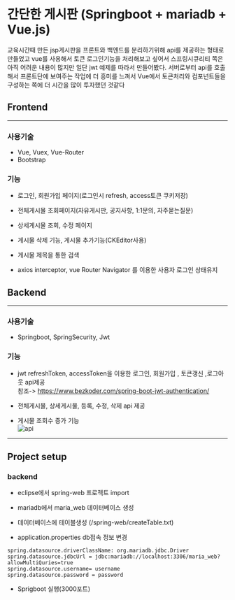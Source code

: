# 간단한 게시판 (Springboot + mariadb + Vue.js) 

교육시간때 만든 jsp게시판을 프론트와 백엔드를 분리하기위해 api를 제공하는 형태로 만들었고
vue를 사용해서 토큰 로그인기능을 처리해보고 싶어서 스프링시큐리티 쪽은 아직 어려운 내용이 많지만 일단 jwt 예제를 따라서 만들어봤다. 서버로부터 api를 호출해서 프론트단에 보여주는 작업에 더 흥미를 느껴서 Vue에서 토큰처리와 컴포넌트들을 구성하는 쪽에 더 시간을 많이 투자했던 것같다
## Frontend
---
### 사용기술
- Vue, Vuex, Vue-Router
- Bootstrap

### 기능
- 로그인, 회원가입 페이지(로그인시 refresh, access토큰 쿠키저장)

- 전체게시물 조회페이지(자유게시판, 공지사항, 1:1문의, 자주묻는질문)

- 상세게시물 조회, 수정 페이지

- 게시물 삭제 기능, 게시물 추가기능(CKEditor사용)

- 게시물 제목을 통한 검색

- axios interceptor, vue Router Navigator 를 이용한 사용자 로그인 상태유지

## Backend
---
### 사용기술
- Springboot, SpringSecurity, Jwt

### 기능
- jwt refreshToken, accessToken을 이용한 로그인, 회원가입 , 토큰갱신 ,로그아웃 api제공   
참조->  https://www.bezkoder.com/spring-boot-jwt-authentication/  

- 전체게시물, 상세게시물, 등록, 수정, 삭제 api 제공

- 게시물 조회수 증가 기능  
![api](https://user-images.githubusercontent.com/22339142/141141505-cbdb5ecc-5895-499f-9d1c-e594e5d339f5.png)
---
## Project setup
### backend  
- eclipse에서 spring-web 프로젝트 import 
- mariadb에서 maria_web 데이터베이스 생성

- 데이터베이스에 테이블생성 (/spring-web/createTable.txt)
- application.properties db접속 정보 변경
```
spring.datasource.driverClassName: org.mariadb.jdbc.Driver
spring.datasource.jdbcUrl = jdbc:mariadb://localhost:3306/maria_web?allowMultiQuries=true
spring.datasource.username= username
spring.datasource.password = password
```
- Sprigboot 실행(3000포트)





